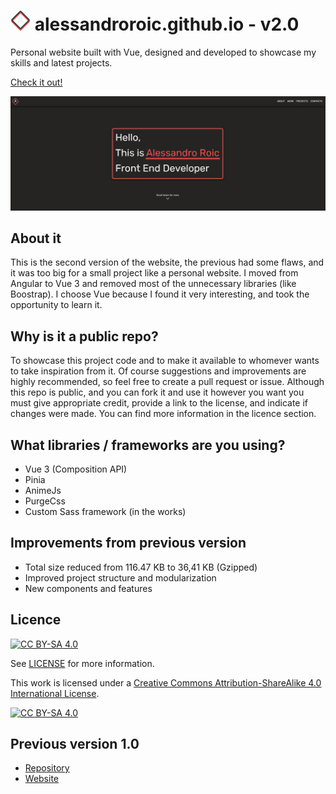 # ![Logo](/public/favicon.ico) alessandroroic.github.io - v2.0
Personal website built with Vue, designed and developed to showcase my skills and latest projects.

[Check it out!](https://alessandroroic.github.io/)

![Snapshot](/src/assets/images/site-snapshot.png) 

## About it
This is the second version of the website, the previous had some flaws, and it was too big for a small project like 
a personal website. I moved from Angular to Vue 3 and removed most of the unnecessary libraries (like Boostrap).
I choose Vue because I found it very interesting, and took the opportunity to learn it.

## Why is it a public repo?
To showcase this project code and to make it available to whomever wants to take inspiration from it. 
Of course suggestions and improvements are highly recommended, so feel free to create a pull request or issue.
Although this repo is public, and you can fork it and use it however you want you must give appropriate credit, 
provide a link to the license, and indicate if changes were made. You can find more information in the licence section.

## What libraries / frameworks are you using?
- Vue 3 (Composition API)
- Pinia
- AnimeJs
- PurgeCss
- Custom Sass framework (in the works)

## Improvements from previous version
- Total size reduced from 116.47 KB to 36,41 KB (Gzipped)
- Improved project structure and modularization
- New components and features

## Licence
[![CC BY-SA 4.0][cc-by-sa-shield]][cc-by-sa]

See [LICENSE](https://github.com/AlessandroRoic/alessandroroic.github.io/blob/dev/LICENSE) for more information.

This work is licensed under a
[Creative Commons Attribution-ShareAlike 4.0 International License][cc-by-sa].

[![CC BY-SA 4.0][cc-by-sa-image]][cc-by-sa]

[cc-by-sa]: http://creativecommons.org/licenses/by-sa/4.0/
[cc-by-sa-image]: https://licensebuttons.net/l/by-sa/4.0/88x31.png
[cc-by-sa-shield]: https://img.shields.io/badge/License-CC%20BY--SA%204.0-lightgrey.svg

## Previous version 1.0
- [Repository](https://github.com/AlessandroRoic/alessandroroic-v1.0.github.io)
- [Website](https://alessandroroic.github.io/)
